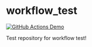# workflow_test
[![GitHub Actions Demo](https://github.com/friend1ws/workflow_test/actions/workflows/github-actions-demo.yml/badge.svg)](https://github.com/friend1ws/workflow_test/actions/workflows/github-actions-demo.yml)

Test repository for workflow test!
